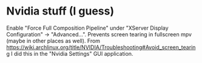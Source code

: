 # Nvidia stuff (I guess)

Enable "Force Full Composition Pipeline" under "XServer Display Configuration" -> "Advanced...".
Prevents screen tearing in fullscreen mpv (maybe in other places as well).
From https://wiki.archlinux.org/title/NVIDIA/Troubleshooting#Avoid_screen_tearing
I did this in the "Nvidia Settings" GUI application.
